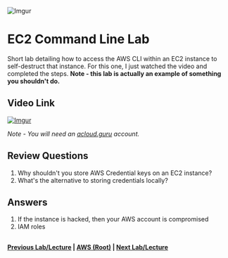![Imgur](https://i.imgur.com/9awJmtb.png) 


EC2 Command Line Lab
======

Short lab detailing how to access the AWS CLI within an EC2 instance to self-destruct
that instance. For this one, I just watched the video and completed the steps.  **Note -
this lab is actually an example of something you shouldn't do.**


## Video Link

[![Imgur](https://i.imgur.com/vcduBiF.png)](https://acloud.guru/course/aws-certified-solutions-architect-associate/learn/ec2/cli/watch)

*Note - You will need an [acloud.guru](acloud.guru) account.*


## Review Questions

1.  Why shouldn't you store AWS Credential keys on an EC2 instance?
2.  What's the alternative to storing credentials locally?


## Answers

1.  If the instance is hacked, then your AWS account is compromised
2.  IAM roles

##

**[Previous Lab/Lecture](ec2-cloudwatch-lab.md) | [AWS (Root)](../readme.adoc) | [Next Lab/Lecture](ec2-iam-roles-lab.md)** 
